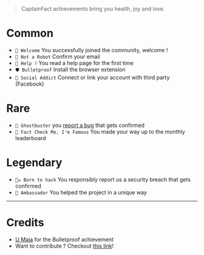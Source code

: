 > CaptainFact achievements bring you health, joy and love.

# Common

* `🎉 Welcome` You successfully joined the community, welcome !
* `🤖 Not a Robot` Confirm your email
* `🎸 Help !` You read a help page for the first time
* `🛡️ Bulletproof` Install the browser extension
* `💉 Social Addict` Connect or link your account with third party (Facebook)

# Rare

* `👻 Ghostbuster` you [report a bug](/help/bug_report) that gets confirmed
* `🌟 Fact Check Me, I'm Famous` You made your way up to the monthly leaderboard

# Legendary

* `🏴‍☠️ Born to hack` You responsibly report us a security breach that gets confirmed
* `📁 Ambassador` You helped the project in a unique way

----------------------

# Credits

* [U Maja](https://society6.com/rabbitball) for the Bulletproof achievement
* Want to contribute ? Checkout [this link](https://github.com/CaptainFact/captain-fact-frontend/issues/6)!
